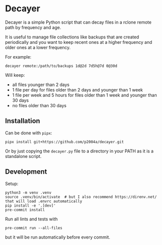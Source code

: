 Decayer
=======

Decayer is a simple Python script that can decay files in a rclone remote path by frequency and age.

It is useful to manage file collections like backups that are created periodically and you want to keep recent ones at a higher frequency and older ones at a lower frequency.

For example:

```
decayer remote:/path/to/backups 1d@2d 7d5h@7d 0@30d
```

Will keep:
- all files younger than 2 days
- 1 file per day for files older than 2 days and younger than 1 week
- 1 file per week and 5 hours for files older than 1 week and younger than 30 days
- no files older than 30 days

## Installation

Can be done with `pipx`:

```
pipx install git+https://github.com/p2004a/decayer.git
```

Or by just copying the `decayer.py` file to a directory in your PATH as it is a standalone script.

## Development

Setup:

```
python3 -m venv .venv
source .venv/bin/activate  # but I also recommend https://direnv.net/ that will load .envrc automatically
pip install -e '.[dev]'
pre-commit install
```

Run all lints and tests with
```
pre-commit run --all-files
```
but it will be run automatically before every commit.
